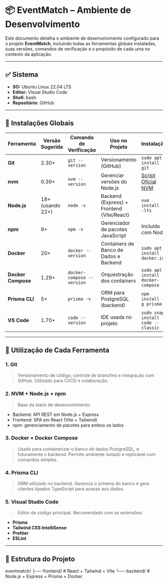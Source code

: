 # 📦 EventMatch – Ambiente de Desenvolvimento

Este documento detalha o ambiente de desenvolvimento configurado para o projeto **EventMatch**, incluindo todas as ferramentas globais instaladas, suas versões, comandos de verificação e o propósito de cada uma no contexto da aplicação.

---

## ✅ Sistema

- **SO:** Ubuntu Linux 22.04 LTS
- **Editor:** Visual Studio Code
- **Shell:** bash
- **Repositório:** GitHub

---

## 🧰 Instalações Globais

| Ferramenta        | Versão Sugerida | Comando de Verificação       | Uso no Projeto | Instalação |
|-------------------|------------------|-------------------------------|----------------|------------|
| **Git**           | 2.30+            | `git --version`               | Versionamento (GitHub) | `sudo apt install git` |
| **nvm**           | 0.39+            | `nvm --version`               | Gerenciar versões do Node.js | [Script Oficial NVM](https://github.com/nvm-sh/nvm) |
| **Node.js**       | 18+ (usando 22+) | `node -v`                     | Backend (Express) + Frontend (Vite/React) | `nvm install --lts` |
| **npm**           | 9+               | `npm -v`                      | Gerenciador de pacotes JavaScript | Incluído com Node |
| **Docker**        | 20+              | `docker --version`            | Containers de Banco de Dados e Backend | `sudo apt install docker.io` |
| **Docker Compose**| 1.29+            | `docker-compose --version`    | Orquestração dos containers | `sudo apt install docker-compose` |
| **Prisma CLI**    | 5+               | `prisma -v`                   | ORM para PostgreSQL (backend) | `npm install -g prisma` |
| **VS Code**       | 1.70+            | `code --version`              | IDE usada no projeto | `sudo snap install code --classic` |

---

## 🧭 Utilização de Cada Ferramenta

### 1. Git
> Versionamento de código, controle de branches e integração com GitHub. Utilizado para CI/CD e colaboração.

### 2. NVM + Node.js + npm
> Base da stack de desenvolvimento:
- Backend: API REST em Node.js + Express
- Frontend: SPA em React (Vite + Tailwind)
- npm: gerenciamento de pacotes para ambos os lados

### 3. Docker + Docker Compose
> Usado para containerizar o banco de dados PostgreSQL, e futuramente o backend.
Permite ambiente isolado e replicável com comandos simples.

### 4. Prisma CLI
> ORM utilizado no backend. Gerencia o schema do banco e gera clientes tipados TypeScript para acesso aos dados.

### 5. Visual Studio Code
> Editor de código principal. Recomendado com as extensões:
- **Prisma**
- **Tailwind CSS IntelliSense**
- **Prettier**
- **ESLint**

---

## 📁 Estrutura do Projeto

eventmatch/
├── frontend/     # React + Tailwind + Vite
└── backend/      # Node.js + Express + Prisma + Docker